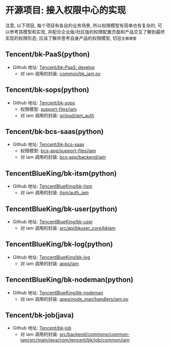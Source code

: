 # 开源项目: 接入权限中心的实现

注意, 以下项目, 每个项目有各自的业务场景, 所以权限模型有简单也有复杂的, 可以参考其模型和实现, 并配合企业版/社区版的权限配置页面和产品交互了解到最终实现的权限形态; 应该了解并思考自身产品的权限模型, 切忌`生搬硬套`

## Tencent/bk-PaaS(python)

- Github 地址: [Tencent/bk-PaaS: develop](https://github.com/Tencent/bk-PaaS/tree/develop/paas2/paas)
    - 对 iam 调用的封装: [common/bk_iam.py](https://github.com/Tencent/bk-PaaS/blob/develop/paas2/paas/common/bk_iam.py)

## Tencent/bk-sops(python)

- Github 地址: [Tencent/bk-sops](https://github.com/Tencent/bk-sops)
    - 权限模型: [support-files/iam](https://github.com/Tencent/bk-sops/tree/V3.6.X/support-files/iam)
    - 对 iam 调用的封装: [gcloud/iam_auth](https://github.com/Tencent/bk-sops/tree/V3.6.X/gcloud/iam_auth)

    
## Tencent/bk-bcs-saas(python)

- Github 地址: [Tencent/bk-bcs-saas](https://github.com/Tencent/bk-bcs-saas)
    - 权限模型: [bcs-app/support-files/iam](https://github.com/Tencent/bk-bcs-saas/tree/master/bcs-app/support-files/iam)
    - 对 iam 调用的封装: [bcs-app/backend/iam](https://github.com/Tencent/bk-bcs-saas/tree/master/bcs-app/backend/iam)

## TencentBlueKing/bk-itsm(python)

- Github 地址: [TencentBlueKing/bk-itsm](https://github.com/TencentBlueKing/bk-itsm)
    - 对 iam 调用的封装: [itsm/auth_iam](https://github.com/TencentBlueKing/bk-itsm/tree/master/itsm/auth_iam)

## TencentBlueKing/bk-user(python)

- Github 地址: [TencentBlueKing/bk-user](https://github.com/TencentBlueKing/bk-user)
    - 对 iam 调用的封装: [src/api/bkuser_core/bkiam](https://github.com/TencentBlueKing/bk-user/tree/master/src/api/bkuser_core/bkiam)

## TencentBlueKing/bk-log(python)

- Github 地址: [TencentBlueKing/bk-log](https://github.com/TencentBlueKing/bk-log)
    - 对 iam 调用的封装: [apps/iam](https://github.com/TencentBlueKing/bk-log/tree/master/apps/iam)

## TencentBlueKing/bk-nodeman(python)

- Github 地址: [TencentBlueKing/bk-nodeman](https://github.com/TencentBlueKing/bk-nodeman)
    - 对 iam 调用的封装: [apps/node_man/handlers/iam.py](https://github.com/TencentBlueKing/bk-nodeman/blob/V2.1.X/apps/node_man/handlers/iam.py)


## Tencent/bk-job(java)

- Github 地址: [Tencent/bk-job](https://github.com/Tencent/bk-job)
    - 对 iam 调用的封装: [src/backend/commons/common-iam/src/main/java/com/tencent/bk/job/common/iam](https://github.com/Tencent/bk-job/tree/master/src/backend/commons/common-iam/src/main/java/com/tencent/bk/job/common/iam)